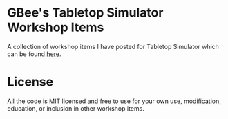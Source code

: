 # GBee's Tabletop Simulator Workshop Items
A collection of workshop items I have posted for Tabletop Simulator which can be found [here](https://steamcommunity.com/id/GBeeGaming/myworkshopfiles/?appid=286160).

# License
All the code is MIT licensed and free to use for your own use, modification, education, or inclusion in other workshop items.
